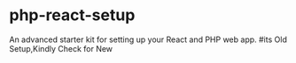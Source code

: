 # php-react-setup
An advanced starter kit for setting up your React and PHP web app. 
#its Old Setup,Kindly Check for New

